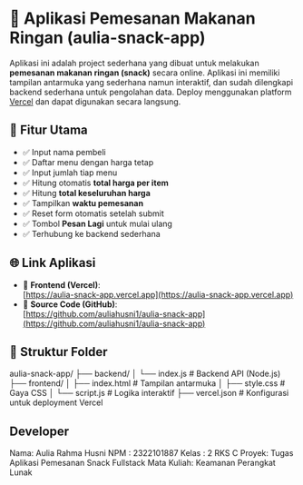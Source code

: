 # 🍱 Aplikasi Pemesanan Makanan Ringan (aulia-snack-app)
Aplikasi ini adalah project sederhana yang dibuat untuk melakukan **pemesanan makanan ringan (snack)** secara online. Aplikasi ini memiliki tampilan antarmuka yang sederhana namun interaktif, dan sudah dilengkapi backend sederhana untuk pengolahan data.
Deploy menggunakan platform [Vercel](https://vercel.com) dan dapat digunakan secara langsung.


## 🚀 Fitur Utama
- ✅ Input nama pembeli  
- ✅ Daftar menu dengan harga tetap  
- ✅ Input jumlah tiap menu  
- ✅ Hitung otomatis **total harga per item**  
- ✅ Hitung **total keseluruhan harga**  
- ✅ Tampilkan **waktu pemesanan**  
- ✅ Reset form otomatis setelah submit  
- ✅ Tombol **Pesan Lagi** untuk mulai ulang  
- ✅ Terhubung ke backend sederhana  


## 🌐 Link Aplikasi
- 🔗 **Frontend (Vercel)**:  
  [https://aulia-snack-app.vercel.app](https://aulia-snack-app.vercel.app)
- 💾 **Source Code (GitHub)**:  
  [https://github.com/auliahusni1/aulia-snack-app](https://github.com/auliahusni1/aulia-snack-app)


## 🧾 Struktur Folder
aulia-snack-app/
├── backend/
│ └── index.js # Backend API (Node.js)
├── frontend/
│ ├── index.html # Tampilan antarmuka
│ ├── style.css # Gaya CSS
│ └── script.js # Logika interaktif
├── vercel.json # Konfigurasi untuk deployment Vercel


## Developer
Nama: Aulia Rahma Husni
NPM : 2322101887
Kelas : 2 RKS C
Proyek: Tugas Aplikasi Pemesanan Snack Fullstack
Mata Kuliah: Keamanan Perangkat Lunak







